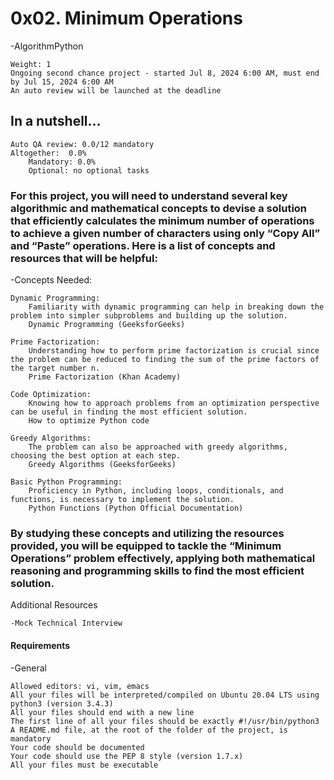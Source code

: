 # 0x02. Minimum Operations
  -AlgorithmPython

    Weight: 1
    Ongoing second chance project - started Jul 8, 2024 6:00 AM, must end by Jul 15, 2024 6:00 AM
    An auto review will be launched at the deadline

##  In a nutshell…

    Auto QA review: 0.0/12 mandatory
    Altogether:  0.0%
        Mandatory: 0.0%
        Optional: no optional tasks

### For this project, you will need to understand several key algorithmic and mathematical concepts to devise a solution that efficiently calculates the minimum number of operations to achieve a given number of characters using only “Copy All” and “Paste” operations. Here is a list of concepts and resources that will be helpful:
 -Concepts Needed:

    Dynamic Programming:
        Familiarity with dynamic programming can help in breaking down the problem into simpler subproblems and building up the solution.
        Dynamic Programming (GeeksforGeeks)

    Prime Factorization:
        Understanding how to perform prime factorization is crucial since the problem can be reduced to finding the sum of the prime factors of the target number n.
        Prime Factorization (Khan Academy)

    Code Optimization:
        Knowing how to approach problems from an optimization perspective can be useful in finding the most efficient solution.
        How to optimize Python code

    Greedy Algorithms:
        The problem can also be approached with greedy algorithms, choosing the best option at each step.
        Greedy Algorithms (GeeksforGeeks)

    Basic Python Programming:
        Proficiency in Python, including loops, conditionals, and functions, is necessary to implement the solution.
        Python Functions (Python Official Documentation)

### By studying these concepts and utilizing the resources provided, you will be equipped to tackle the “Minimum Operations” problem effectively, applying both mathematical reasoning and programming skills to find the most efficient solution.
Additional Resources

    -Mock Technical Interview

#### Requirements
  -General

    Allowed editors: vi, vim, emacs
    All your files will be interpreted/compiled on Ubuntu 20.04 LTS using python3 (version 3.4.3)
    All your files should end with a new line
    The first line of all your files should be exactly #!/usr/bin/python3
    A README.md file, at the root of the folder of the project, is mandatory
    Your code should be documented
    Your code should use the PEP 8 style (version 1.7.x)
    All your files must be executable


